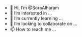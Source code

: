 - 👋 Hi, I’m @SoraAlharam
- 👀 I’m interested in ...
- 🌱 I’m currently learning ...
- 💞️ I’m looking to collaborate on ...
- 📫 How to reach me ...

<!---
SoraAlharam/SoraAlharam is a ✨ special ✨ repository because its `README.md` (this file) appears on your GitHub profile.
You can click the Preview link to take a look at your changes.
--->
